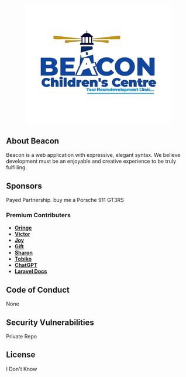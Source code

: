 <p align="center"><a href="#" target="_blank"><img src="/public/images/logo-transparent.png" width="400" alt="Logo"></a></p>

## About Beacon

Beacon is a web application with expressive, elegant syntax. We believe development must be an enjoyable and creative experience to be truly fulfilling.

## Sponsors

Payed Partnership.
buy me a Porsche 911 GT3RS

### Premium Contributers

- **[Oringe](https://github.com/victorgpt0)**
- **[Victor](https://github.com/victorgpt0)**
- **[Joy](https://github.com/victorgpt0)**
- **[Gift](https://github.com/victorgpt0)**
- **[Sharon](https://github.com/victorgpt0)**
- **[Tobiko](https://github.com/victorgpt0)**
- **[ChatGPT](https://chatgpt.com/)**
- **[Laravel Docs](https://laravel.com/)**

## Code of Conduct

None

## Security Vulnerabilities

Private Repo

## License

I Don't Know
